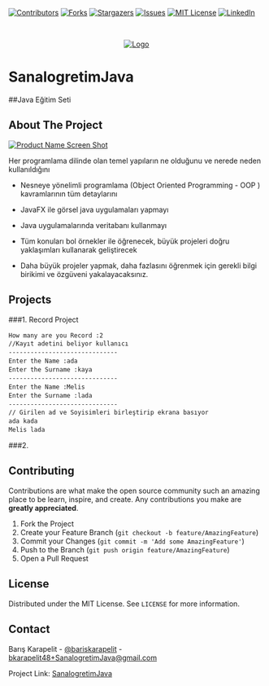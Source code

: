 

[![Contributors][contributors-shield]][contributors-url]
[![Forks][forks-shield]][forks-url]
[![Stargazers][stars-shield]][stars-url]
[![Issues][issues-shield]][issues-url]
[![MIT License][license-shield]][license-url]
[![LinkedIn][linkedin-shield]][linkedin-url]


<!-- PROJECT LOGO -->
<br />
<p align="center">
  <a href="https://github.com/othneildrew/Best-README-Template">
    <img src="https://avatars.githubusercontent.com/u/45313973?v=4" alt="Logo" width="200" height="200">
  </a>


# SanalogretimJava
##Java Eğitim Seti

<!-- ABOUT THE PROJECT -->
## About The Project

[![Product Name Screen Shot][product-screenshot]](https://example.com![img.png](img.png))

Her programlama dilinde olan temel yapıların ne olduğunu ve nerede neden kullanıldığını

* Nesneye yönelimli programlama (Object Oriented Programming - OOP ) kavramlarının tüm detaylarını

* JavaFX ile görsel java uygulamaları yapmayı

* Java uygulamalarında veritabanı kullanmayı

* Tüm konuları bol örnekler ile öğrenecek, büyük projeleri doğru yaklaşımları kullanarak geliştirecek

* Daha büyük projeler yapmak, daha fazlasını öğrenmek için gerekli bilgi birikimi ve özgüveni yakalayacaksınız.


## Projects

###1. Record Project
```bash
How many are you Record :2
//Kayıt adetini beliyor kullanıcı
------------------------------
Enter the Name :ada
Enter the Surname :kaya
------------------------------
Enter the Name :Melis
Enter the Surname :lada
------------------------------
// Girilen ad ve Soyisimleri birleştirip ekrana basıyor
ada kada
Melis lada
```


###2.





<!-- CONTRIBUTING -->
## Contributing

Contributions are what make the open source community such an amazing place to be learn, inspire, and create. Any contributions you make are **greatly appreciated**.

1. Fork the Project
2. Create your Feature Branch (`git checkout -b feature/AmazingFeature`)
3. Commit your Changes (`git commit -m 'Add some AmazingFeature'`)
4. Push to the Branch (`git push origin feature/AmazingFeature`)
5. Open a Pull Request



<!-- LICENSE -->
## License

Distributed under the MIT License. See `LICENSE` for more information.



<!-- CONTACT -->
## Contact

Barış Karapelit - [@bariskarapelit](https://twitter.com/your_username) - bkarapelit48+SanalogretimJava@gmail.com

Project Link: [SanalogretimJava](https://github.com/BarisKarapelit/SanalogretimJava)








<!-- MARKDOWN LINKS & IMAGES -->
<!-- https://www.markdownguide.org/basic-syntax/#reference-style-links -->
[contributors-shield]: https://img.shields.io/github/contributors/othneildrew/Best-README-Template.svg?style=for-the-badge
[contributors-url]: https://github.com/BarisKarapelit/SanalogretimJava/graphs/contributors
[forks-shield]: https://img.shields.io/github/forks/othneildrew/Best-README-Template.svg?style=for-the-badge
[forks-url]: https://github.com/BarisKarapelit/SanalogretimJava/network/members
[stars-shield]: https://img.shields.io/github/stars/othneildrew/Best-README-Template.svg?style=for-the-badge
[stars-url]: https://github.com/BarisKarapelit/SanalogretimJava/stargazers
[issues-shield]: https://img.shields.io/github/issues/othneildrew/Best-README-Template.svg?style=for-the-badge
[issues-url]: https://github.com/BarisKarapelit/SanalogretimJava/issues
[license-shield]: https://img.shields.io/github/license/othneildrew/Best-README-Template.svg?style=for-the-badge
[license-url]: https://github.com/BarisKarapelit/SanalogretimJava/blob/master/LICENSE.txt
[linkedin-shield]: https://img.shields.io/badge/-LinkedIn-black.svg?style=for-the-badge&logo=linkedin&colorB=555
[linkedin-url]: https://www.linkedin.com/in/bar%C4%B1%C5%9Fkarapelit/
[product-screenshot]: https://www.sanalogretim.com/yuklenenler/SetResimleri/71_JAVA---Sifirdan-Ileri-Seviye_402.jpg



